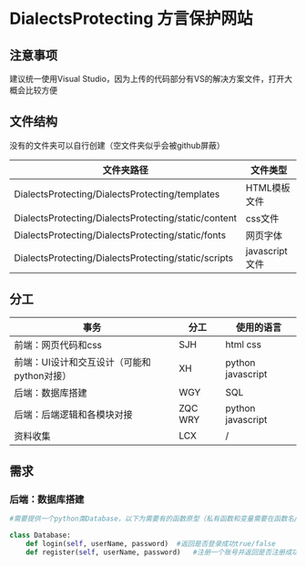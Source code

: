 # DialectsProtecting 方言保护网站

## 注意事项

建议统一使用Visual Studio，因为上传的代码部分有VS的解决方案文件，打开大概会比较方便

## 文件结构

没有的文件夹可以自行创建（空文件夹似乎会被github屏蔽）

| 文件夹路径                                           | 文件类型       |
| ---------------------------------------------------- | -------------- |
| DialectsProtecting/DialectsProtecting/templates      | HTML模板文件   |
| DialectsProtecting/DialectsProtecting/static/content | css文件        |
| DialectsProtecting/DialectsProtecting/static/fonts   | 网页字体       |
| DialectsProtecting/DialectsProtecting/static/scripts | javascript文件 |

## 分工

| 事务                                       | 分工    | 使用的语言        |
| ------------------------------------------ | ------- | ----------------- |
| 前端：网页代码和css                        | SJH     | html css          |
| 前端：UI设计和交互设计（可能和python对接） | XH      | python javascript |
| 后端：数据库搭建                           | WGY     | SQL               |
| 后端：后端逻辑和各模块对接                 | ZQC WRY | python javascript |
| 资料收集                                   | LCX     | /                 |

## 需求

### 后端：数据库搭建



```python
#需要提供一个python类Database，以下为需要有的函数原型（私有函数和变量需要在函数名/变量名加__，构造函数是__init__）

class Database:
    def login(self, userName, password)  #返回是否登录成功true/false
    def register(self, userName, password)   #注册一个账号并返回是否注册成功
```
